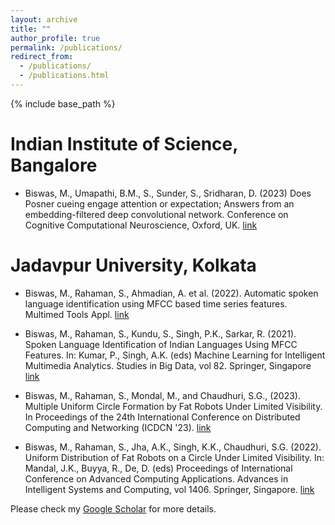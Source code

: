 ```yaml
---
layout: archive
title: ""
author_profile: true
permalink: /publications/
redirect_from: 
  - /publications/
  - /publications.html
---
```

{% include base_path %}

Indian Institute of Science, Bangalore
======

- Biswas, M., Umapathi, B.M., S., Sunder, S., Sridharan, D. (2023) Does Posner cueing engage attention or expectation; Answers from an embedding-filtered deep convolutional network. Conference on Cognitive Computational Neuroscience, Oxford, UK. [link](https://2023.ccneuro.org/)



Jadavpur University, Kolkata
======

- Biswas, M., Rahaman, S., Ahmadian, A. et al. (2022). Automatic spoken language identification using MFCC based time series features. Multimed Tools Appl. [link](https://doi.org/10.1007/s11042-021-11439-1)

- Biswas, M., Rahaman, S., Kundu, S., Singh, P.K., Sarkar, R. (2021). Spoken Language Identification of Indian Languages Using MFCC Features. In: Kumar, P., Singh, A.K. (eds) Machine Learning for Intelligent Multimedia Analytics. Studies in Big Data, vol 82. Springer, Singapore [link](https://doi.org/10.1007/978-981-15-9492-2_12)

- Biswas, M., Rahaman, S., Mondal, M., and Chaudhuri, S.G., (2023). Multiple Uniform Circle Formation by Fat Robots Under Limited Visibility. In Proceedings of the 24th International Conference on Distributed Computing and Networking (ICDCN '23). [link](https://doi.org/10.1145/3571306.3571427)

- Biswas, M., Rahaman, S., Jha, A.K., Singh, K.K., Chaudhuri, S.G. (2022). Uniform Distribution of Fat Robots on a Circle Under Limited Visibility. In: Mandal, J.K., Buyya, R., De, D. (eds) Proceedings of International Conference on Advanced Computing Applications. Advances in Intelligent Systems and Computing, vol 1406. Springer, Singapore. [link](https://doi.org/10.1007/978-981-16-5207-3_54)

Please check my <a href="https://scholar.google.com/citations?user=ZvweIlQAAAAJ&hl=en" target="_top">Google Scholar</a> for more details.
